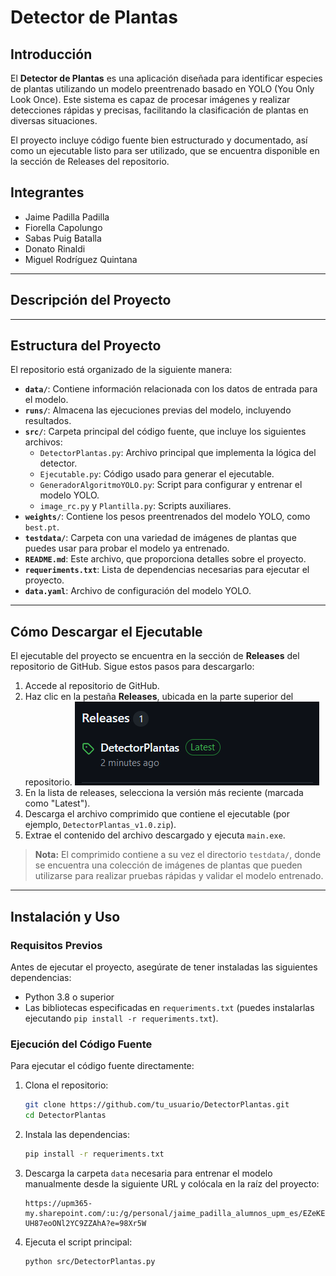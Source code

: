 # Detector de Plantas

## Introducción

El **Detector de Plantas** es una aplicación diseñada para identificar especies de plantas utilizando un modelo preentrenado basado en YOLO (You Only Look Once). Este sistema es capaz de procesar imágenes y realizar detecciones rápidas y precisas, facilitando la clasificación de plantas en diversas situaciones. 

El proyecto incluye código fuente bien estructurado y documentado, así como un ejecutable listo para ser utilizado, que se encuentra disponible en la sección de Releases del repositorio.


## Integrantes
- Jaime Padilla Padilla
- Fiorella Capolungo
- Sabas Puig Batalla
- Donato Rinaldi
- Miguel Rodríguez Quintana

---

## Descripción del Proyecto

---

## Estructura del Proyecto
El repositorio está organizado de la siguiente manera:

- **`data/`**: Contiene información relacionada con los datos de entrada para el modelo.
- **`runs/`**: Almacena las ejecuciones previas del modelo, incluyendo resultados.
- **`src/`**: Carpeta principal del código fuente, que incluye los siguientes archivos:
  - `DetectorPlantas.py`: Archivo principal que implementa la lógica del detector.
  - `Ejecutable.py`: Código usado para generar el ejecutable.
  - `GeneradorAlgoritmoYOLO.py`: Script para configurar y entrenar el modelo YOLO.
  - `image_rc.py` y `Plantilla.py`: Scripts auxiliares.
- **`weights/`**: Contiene los pesos preentrenados del modelo YOLO, como `best.pt`.
- **`testdata/`**: Carpeta con una variedad de imágenes de plantas que puedes usar para probar el modelo ya entrenado.
- **`README.md`**: Este archivo, que proporciona detalles sobre el proyecto.
- **`requeriments.txt`**: Lista de dependencias necesarias para ejecutar el proyecto.
- **`data.yaml`**: Archivo de configuración del modelo YOLO.

---

## Cómo Descargar el Ejecutable

El ejecutable del proyecto se encuentra en la sección de **Releases** del repositorio de GitHub. Sigue estos pasos para descargarlo:

1. Accede al repositorio de GitHub.
2. Haz clic en la pestaña **Releases**, ubicada en la parte superior del repositorio.
   ![Imagen de la pestaña Releases](/img/release.png)
3. En la lista de releases, selecciona la versión más reciente (marcada como "Latest").
4. Descarga el archivo comprimido que contiene el ejecutable (por ejemplo, `DetectorPlantas_v1.0.zip`).
5. Extrae el contenido del archivo descargado y ejecuta `main.exe`.

> **Nota:** El comprimido contiene a su vez el directorio `testdata/`, donde se encuentra una colección de imágenes de plantas que pueden utilizarse para realizar pruebas rápidas y validar el modelo entrenado.
---

## Instalación y Uso

### Requisitos Previos
Antes de ejecutar el proyecto, asegúrate de tener instaladas las siguientes dependencias:

- Python 3.8 o superior
- Las bibliotecas especificadas en `requeriments.txt` (puedes instalarlas ejecutando `pip install -r requeriments.txt`).

### Ejecución del Código Fuente
Para ejecutar el código fuente directamente:

1. Clona el repositorio:
   ```bash
   git clone https://github.com/tu_usuario/DetectorPlantas.git
   cd DetectorPlantas
   ```
2. Instala las dependencias:
   ```bash
   pip install -r requeriments.txt
   ```
3. Descarga la carpeta `data` necesaria para entrenar el modelo manualmente desde la siguiente URL y colócala en la raíz del proyecto:
   ```plaintext
   https://upm365-my.sharepoint.com/:u:/g/personal/jaime_padilla_alumnos_upm_es/EZeKEN932NNMvo0fmTVM1hUBM6K-UH87eoONl2YC9ZZAhA?e=98Xr5W
   ```
4. Ejecuta el script principal:
   ```bash
   python src/DetectorPlantas.py
   ```
